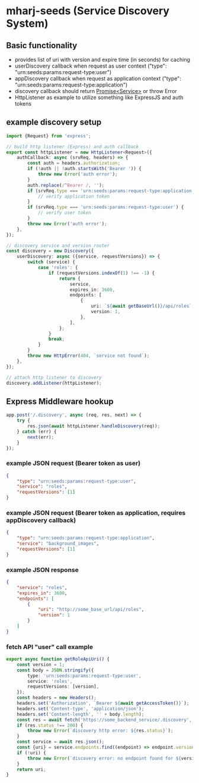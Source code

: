 # mharj-seeds (Service Discovery System)

## Basic functionality

- provides list of uri with version and expire time (in seconds) for caching
- userDiscovery callback when request as user context ("type": "urn:seeds:params:request-type:user")
- appDiscovery callback when request as application context ("type": "urn:seeds:params:request-type:application")
- discovery callback should return [Promise&lt;Service&gt;](./src/types.ts#L10) or throw Error
- HttpListener as example to utilize something like ExpressJS and auth tokens

## example discovery setup

```typescript
import {Request} from 'express';

// build http listener (Express) and auth callback
export const httpListener = new HttpListener<Request>({
	authCallback: async (srvReq, headers) => {
		const auth = headers.authorization;
		if (!auth || !auth.startsWith('Bearer ')) {
			throw new Error('auth error');
		}
		auth.replace(/^Bearer /, '');
		if (srvReq.type === 'urn:seeds:params:request-type:application') {
			// verify application token
		}
		if (srvReq.type === 'urn:seeds:params:request-type:user') {
			// verify user token
		}
		throw new Error('auth error');
	},
});

// discovery service and version router
const discovery = new Discovery({
	userDiscovery: async ({service, requestVersions}) => {
		switch (service) {
			case 'roles': {
				if (requestVersions.indexOf(1) !== -1) {
					return {
						service,
						expires_in: 3600,
						endpoints: [
							{
								uri: `${await getBaseUrl()}/api/roles`,
								version: 1,
							},
						],
					};
				}
				break;
			}
		}
		throw new HttpError(404, `service not found`);
	},
});

// attach http listener to discovery
discovery.addListener(httpListener);

```

## Express Middleware hookup

```typescript
app.post('/.discovery', async (req, res, next) => {
	try {
		res.json(await httpListener.handleDiscovery(req));
	} catch (err) {
		next(err);
	}
});
```

### example JSON request (Bearer token as user)

```json
{
	"type": "urn:seeds:params:request-type:user",
	"service": "roles",
	"requestVersions": [1]
}
```

### example JSON request (Bearer token as application, requires appDiscovery callback)

```json
{
	"type": "urn:seeds:params:request-type:application",
	"service": "background_images",
	"requestVersions": [1]
}
```

### example JSON response

```json
{
	"service": "roles",
	"expires_in": 3600,
	"endpoints": [
		{
			"uri": "http://some_base_url/api/roles",
			"version": 1
		}
	]
}
```

### fetch API "user" call example

```typescript
export async function getRoleApiUri() {
	const version = 1;
	const body = JSON.stringify({
		type: 'urn:seeds:params:request-type:user',
		service: 'roles',
		requestVersions: [version],
	});
	const headers = new Headers();
	headers.set('Authorization', `Bearer ${await getAccessToken()}`);
	headers.set('Content-type', 'application/json');
	headers.set('Content-length', '' + body.length);
	const res = await fetch('https://some_backend_service/.discovery', {method: 'POST', headers, body});
	if (res.status !== 200) {
		throw new Error(`discovery http error: ${res.status}`);
	}
	const service = await res.json();
	const {uri} = service.endpoints.find((endpoint) => endpoint.version === version) || {};
	if (!uri) {
		throw new Error(`discovery error: no endpoint found for ${version}`);
	}
	return uri;
}
```
